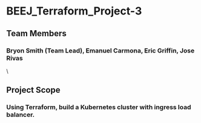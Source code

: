 # BEEJ_Terraform_Project-3

## Team Members
### Bryon Smith (Team Lead), Emanuel Carmona, Eric Griffin, Jose Rivas
 
\
## Project Scope
### Using Terraform, build a Kubernetes cluster with ingress load balancer.